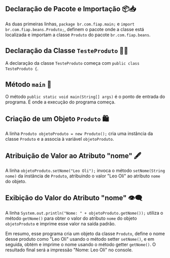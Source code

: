 ## Declaração de Pacote e Importação 📦📥
As duas primeiras linhas, `package br.com.fiap.main;` e `import br.com.fiap.beans.Produto;`, definem o pacote onde a classe está localizada e importam a classe `Produto` do pacote `br.com.fiap.beans`.

## Declaração da Classe `TesteProduto` 👨‍🔬
A declaração da classe `TesteProduto` começa com `public class TesteProduto {`.

## Método `main` 🚀
O método `public static void main(String[] args)` é o ponto de entrada do programa. É onde a execução do programa começa.

## Criação de um Objeto `Produto` 🛍️
A linha `Produto objetoProduto = new Produto();` cria uma instância da classe `Produto` e a associa à variável `objetoProduto`.

## Atribuição de Valor ao Atributo "nome" 🖋️
A linha `objetoProduto.setNome("Leo Oli");` invoca o método `setNome(String nome)` da instância de `Produto`, atribuindo o valor "Leo Oli" ao atributo `nome` do objeto.

## Exibição do Valor do Atributo "nome" 👁️‍🗨️
A linha `System.out.println("Nome: " + objetoProduto.getNome());` utiliza o método `getNome()` para obter o valor do atributo `nome` do objeto `objetoProduto` e imprime esse valor na saída padrão.

Em resumo, esse programa cria um objeto da classe `Produto`, define o nome desse produto como "Leo Oli" usando o método setter `setNome()`, e em seguida, obtém e imprime o nome usando o método getter `getNome()`. O resultado final será a impressão "Nome: Leo Oli" no console.
